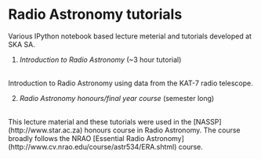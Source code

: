 Radio Astronomy tutorials
==========================

Various IPython notebook based lecture meterial and tutorials developed at SKA SA.

1. *Introduction to Radio Astronomy* (~3 hour tutorial) 
<br/>
Introduction to Radio Astronomy using data from the KAT-7 radio telescope.

2. *Radio Astronomy honours/final year course* (semester long) 
<br/>
This lecture material and these tutorials were used in the [NASSP](http://www.star.ac.za) honours course in Radio Astronomy. The course broadly follows the NRAO [Essential Radio Astronomy](http://www.cv.nrao.edu/course/astr534/ERA.shtml) course.
